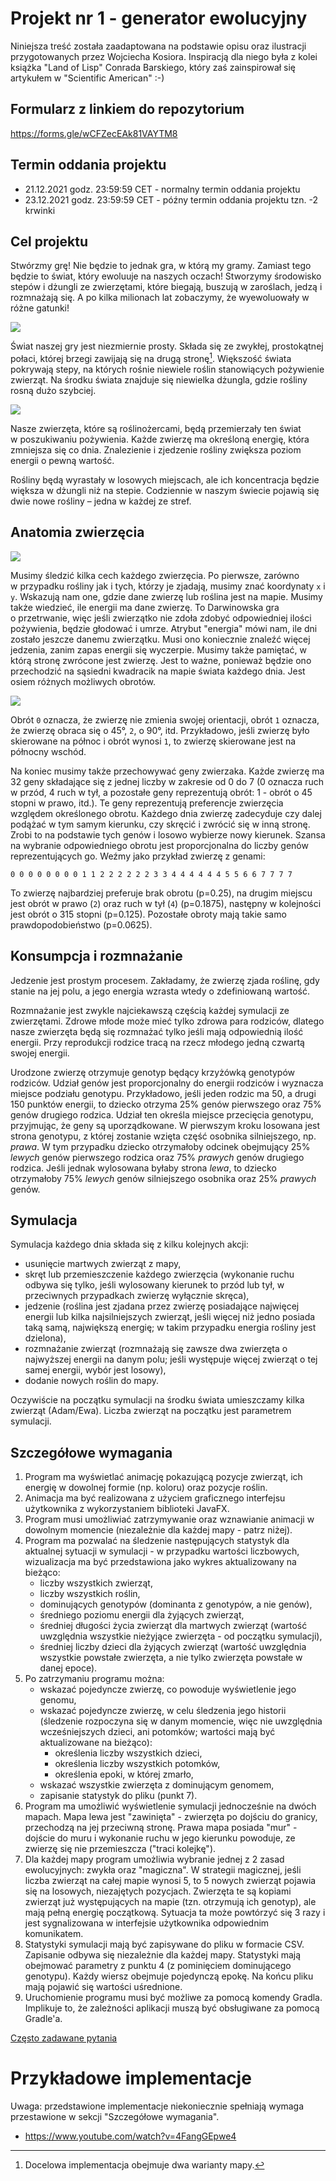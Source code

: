 # Projekt nr 1 - generator ewolucyjny

Niniejsza treść została zaadaptowana na podstawie opisu oraz ilustracji przygotowanych przez Wojciecha Kosiora.
Inspiracją dla niego była z kolei książka "Land of Lisp" Conrada Barskiego, który zaś zainspirował się artykułem w
"Scientific American" :-)

## Formularz z linkiem do repozytorium

https://forms.gle/wCFZecEAk81VAYTM8


## Termin oddania projektu

* 21.12.2021 godz. 23:59:59 CET - normalny termin oddania projektu
* 23.12.2021 godz. 23:59:59 CET - późny termin oddania projektu tzn. -2 krwinki

## Cel projektu

Stwórzmy grę! Nie będzie to jednak gra, w którą my gramy. Zamiast tego będzie
to świat, który ewoluuje na naszych oczach! Stworzymy środowisko stepów
i dżungli ze zwierzętami, które biegają, buszują w zaroślach, jedzą i rozmnażają
się. A po kilka milionach lat zobaczymy, że wyewoluowały w różne gatunki!

<img src="zwierzak.jpg"/>

Świat naszej gry jest niezmiernie prosty. Składa się ze zwykłej, prostokątnej
połaci, której brzegi zawijają się na drugą stronę[^1]. Większość świata pokrywają
stepy, na których rośnie niewiele roślin stanowiących pożywienie zwierząt. Na
środku świata znajduje się niewielka dżungla, gdzie rośliny rosną dużo szybciej. 

[^1]: Docelowa implementacja obejmuje dwa warianty mapy.

<img src="dzungla.jpg"/>

Nasze zwierzęta, które są roślinożercami, będą przemierzały ten świat w poszukiwaniu pożywienia. Każde zwierzę ma
określoną energię, która zmniejsza się co dnia. Znalezienie i zjedzenie rośliny zwiększa poziom energii o pewną wartość.

Rośliny będą wyrastały w losowych miejscach, ale ich koncentracja będzie większa w dżungli niż na stepie. Codziennie w
naszym świecie pojawią się dwie nowe rośliny – jedna w każdej ze stref.

## Anatomia zwierzęcia


<img src="zwierzak2.jpg"/>

Musimy śledzić kilka cech każdego zwierzęcia. Po pierwsze, zarówno w przypadku rośliny jak i tych, którzy je zjadają,
musimy znać koordynaty `x` i `y`. Wskazują nam one, gdzie dane zwierzę lub roślina jest na mapie.  Musimy także wiedzieć,
ile energii ma dane zwierzę. To Darwinowska gra o przetrwanie, więc jeśli zwierzątko nie zdoła zdobyć odpowiedniej ilości
pożywienia, będzie głodować i umrze. Atrybut "energia" mówi nam, ile dni zostało jeszcze danemu zwierzątku. Musi ono
koniecznie znaleźć więcej jedzenia, zanim zapas energii się wyczerpie.  Musimy także pamiętać, w którą stronę zwrócone
jest zwierzę. Jest to ważne, ponieważ będzie ono przechodzić na sąsiedni kwadracik na mapie świata każdego dnia. Jest
osiem różnych możliwych obrotów.

<img src="kierunki.jpg"/>

Obrót `0` oznacza, że zwierzę nie zmienia swojej orientacji, obrót `1` oznacza, że zwierzę obraca się o 45°, `2`, o 90°,
itd. Przykładowo, jeśli zwierzę było skierowane na północ i obrót wynosi `1`, to zwierzę skierowane jest na
północny wschód. 

Na koniec musimy także przechowywać geny zwierzaka. Każde zwierzę ma 32 geny składające się z jednej liczby w zakresie od 0 do 7 
(0 oznacza ruch w przód, 4 ruch w tył, a pozostałe geny reprezentują obrót: 1 - obrót o 45 stopni w prawo, itd.).
Te geny reprezentują preferencje zwierzęcia względem określonego obrotu. Każdego dnia zwierzę zadecyduje czy dalej
podążać w tym samym kierunku, czy skręcić i zwrócić się w inną stronę. Zrobi to na podstawie tych genów i losowo
wybierze nowy kierunek. Szansa na wybranie odpowiedniego obrotu jest proporcjonalna do liczby genów reprezentujących
go. Weźmy jako przykład zwierzę z genami:

`0 0 0 0 0 0 0 0 1 1 2 2 2 2 2 2 3 3 4 4 4 4 4 4 5 5 6 6 7 7 7 7`

To zwierzę najbardziej preferuje brak obrotu (p=0.25), na drugim miejscu jest obrót w prawo (`2`) oraz ruch w tył (`4`)
(p=0.1875), następny w kolejności jest obrót o 315 stopni (p=0.125). Pozostałe obroty mają takie samo prawdopodobieństwo (p=0.0625).

## Konsumpcja i rozmnażanie

Jedzenie jest prostym procesem. Zakładamy, że zwierzę zjada roślinę, gdy stanie na jej polu, a jego energia wzrasta
wtedy o zdefiniowaną wartość.

Rozmnażanie jest zwykle najciekawszą częścią każdej symulacji ze zwierzętami. Zdrowe młode może mieć tylko zdrowa para
rodziców, dlatego nasze zwierzęta będą się rozmnażać tylko jeśli mają odpowiednią ilość energii. Przy reprodukcji
rodzice tracą na rzecz młodego jedną czwartą swojej energii. 

Urodzone zwierzę otrzymuje genotyp będący krzyżówką genotypów rodziców. Udział genów jest proporcjonalny do energii
rodziców i wyznacza miejsce podziału genotypu. Przykładowo, jeśli jeden rodzic ma 50, a  drugi 150 punktów energii, 
to dziecko otrzyma 25% genów pierwszego oraz 75% genów drugiego rodzica. Udział ten określa miejsce przecięcia genotypu,
przyjmując, że geny są uporządkowane. W pierwszym kroku losowana jest strona genotypu, z której zostanie wzięta część 
osobnika silniejszego, np. *prawa*. W tym przypadku dziecko otrzymałoby odcinek obejmujący 25% *lewych* genów
pierwszego rodzica oraz 75% *prawych* genów drugiego rodzica. Jeśli jednak wylosowana byłaby strona *lewa*, to dziecko 
otrzymałoby 75% *lewych* genów silniejszego osobnika oraz 25% *prawych* genów.


## Symulacja

Symulacja każdego dnia składa się z kilku kolejnych akcji:
* usunięcie martwych zwierząt z mapy,
* skręt lub przemieszczenie każdego zwierzęcia (wykonanie ruchu odbywa się tylko, jeśli wylosowany kierunek to przód lub
  tył, w przeciwnych przypadkach zwierzę wyłącznie skręca),
* jedzenie (roślina jest zjadana przez zwierzę posiadające najwięcej energii lub kilka najsilniejszych zwierząt, jeśli więcej niż jedno
  posiada taką samą, największą energię; w takim przypadku energia rośliny jest dzielona),
* rozmnażanie zwierząt (rozmnażają się zawsze dwa zwierzęta o najwyższej energii na danym polu; jeśli występuje więcej zwierząt o tej
  samej energii, wybór jest losowy),
* dodanie nowych roślin do mapy.

Oczywiście na początku symulacji na środku świata umieszczamy kilka zwierząt (Adam/Ewa). Liczba zwierząt na początku
jest parametrem symulacji.

## Szczegółowe wymagania

1. Program ma wyświetlać animację pokazującą pozycje zwierząt, ich energię w dowolnej formie (np. koloru) oraz pozycje
   roślin.
2. Animacja ma być realizowana z użyciem graficznego interfejsu użytkownika z wykorzystaniem biblioteki JavaFX.
3. Program musi umożliwiać zatrzymywanie oraz wznawianie animacji w dowolnym momencie (niezależnie dla każdej mapy -
   patrz niżej).
4. Program ma pozwalać na śledzenie następujących statystyk dla aktualnej sytuacji w symulacji - w przypadku wartości
   liczbowych, wizualizacja ma być przedstawiona jako wykres aktualizowany na bieżąco:
   * liczby wszystkich zwierząt,
   * liczby wszystkich roślin,
   * dominujących genotypów (dominanta z genotypów, a nie genów),
   * średniego poziomu energii dla żyjących zwierząt,
   * średniej długości życia zwierząt dla martwych zwierząt (wartość uwzględnia wszystkie nieżyjące zwierzęta - od
     początku symulacji),
   * średniej liczby dzieci dla żyjących zwierząt (wartość uwzględnia wszystkie powstałe zwierzęta, a nie tylko
     zwierzęta powstałe w danej epoce).
5. Po zatrzymaniu programu można:
   * wskazać pojedyncze zwierzę, co powoduje wyświetlenie jego genomu,
   * wskazać pojedyncze zwierzę, w celu śledzenia jego historii (śledzenie rozpoczyna się w danym momencie, więc nie
     uwzględnia wcześniejszych dzieci, ani potomków; wartości mają być aktualizowane na bieżąco):
     * określenia liczby wszystkich dzieci,
     * określenia liczby wszystkich potomków,
     * określenia epoki, w której zmarło,
   * wskazać wszystkie zwierzęta z dominującym genomem,
   * zapisanie statystyk do pliku (punkt 7).
6. Program ma umożliwić wyświetlenie symulacji jednocześnie na dwóch mapach. Mapa lewa jest "zawinięta" - zwierzęta 
   po dojściu do granicy, przechodzą na jej przeciwną
   stronę. Prawa mapa posiada "mur" - dojście do muru i wykonanie ruchu w jego kierunku powoduje, ze zwierzę się nie
   przemieszcza ("traci kolejkę").
7. Dla każdej mapy program umożliwia wybranie jednej z 2 zasad ewolucyjnych: zwykła oraz "magiczna". W strategii
   magicznej, jeśli liczba zwierząt na całej mapie wynosi 5, to 5 nowych zwierząt pojawia się na
   losowych, niezajętych pozycjach. Zwierzęta te są kopiami zwierząt już występujących na mapie (tzn. otrzymują ich genotyp), 
   ale mają pełną energię początkową. Sytuacja ta może powtórzyć się 3 razy i jest sygnalizowana w interfejsie użytkownika
   odpowiednim komunikatem.
7. Statystyki symulacji mają być zapisywane do pliku w formacie CSV. Zapisanie odbywa się niezależnie dla każdej mapy.
   Statystyki mają obejmować parametry z punktu 4 (z pominięciem dominującego genotypu). Każdy wiersz obejmuje
   pojedynczą epokę. Na końcu pliku mają pojawić się wartości uśrednione.
8. Uruchomienie programu musi być możliwe za pomocą komendy Gradla. Implikuje to, że zależności aplikacji muszą być
   obsługiwane za pomocą Gradle'a.

[Często zadawane pytania](faq.md)

# Przykładowe implementacje

Uwaga: przedstawione implementacje niekoniecznie spełniają wymaga przestawione w sekcji "Szczegółowe wymagania".

* https://www.youtube.com/watch?v=4FangGEpwe4
